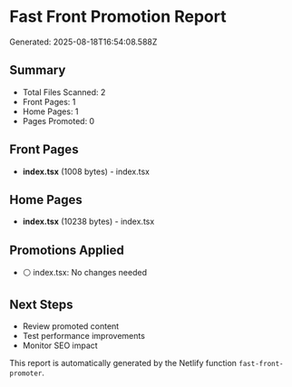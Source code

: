 # Fast Front Promotion Report

Generated: 2025-08-18T16:54:08.588Z

## Summary
- Total Files Scanned: 2
- Front Pages: 1
- Home Pages: 1
- Pages Promoted: 0

## Front Pages
- **index.tsx** (1008 bytes) - index.tsx

## Home Pages
- **index.tsx** (10238 bytes) - index.tsx

## Promotions Applied
- ⚪ index.tsx: No changes needed

## Next Steps
- Review promoted content
- Test performance improvements
- Monitor SEO impact

This report is automatically generated by the Netlify function `fast-front-promoter`.
